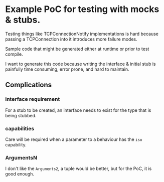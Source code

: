 # Example PoC for testing with mocks & stubs.

Testing things like TCPConnectionNotify implementations is hard because passing a TCPConnection into it introduces more failure modes.

Sample code that might be generated either at runtime or prior to test compile.

I want to generate this code because writing the interface & initial stub is painfully time consuming, error prone, and hard to maintain.

## Complications

### interface requirement

For a stub to be created, an interface needs to exist for the type that is being stubbed.

### capabilities

Care will be required when a parameter to a behaviour has the `iso` capability.

### ArgumentsN

I don't like the `Arguments2`, a tuple would be better, but for the PoC, it is good enough.

